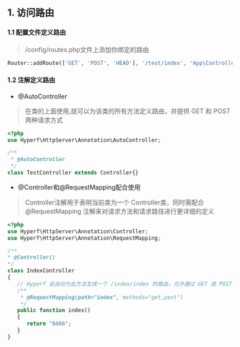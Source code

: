  ## 1. 访问路由

 #### 1.1 配置文件定义路由
 >/config/routes.php文件上添加你绑定的路由
 ```php
 Router::addRoute(['GET', 'POST', 'HEAD'], '/test/index', 'App\Controller\TestController@index');
 ```
 #### 1.2 注解定义路由

 - @AutoController
 >在类的上面使用,就可以为该类的所有方法定义路由，并提供 GET 和 POST 两种请求方式
 ```php
 <?php
 use Hyperf\HttpServer\Annotation\AutoController;

 /**
  * @AutoController
  */
 class TestController extends Controller{}
 ```
 - @Controller和@RequestMapping配合使用
 >Controller注解用于表明当前类为一个 Controller类，同时需配合 @RequestMapping 注解来对请求方法和请求路径进行更详细的定义
 ```php
<?php
use Hyperf\HttpServer\Annotation\Controller;
use Hyperf\HttpServer\Annotation\RequestMapping;

/**
 * @Controller()
 */
class IndexController
{
    // Hyperf 会自动为此方法生成一个 /index/index 的路由，允许通过 GET 或 POST 方式请求
    /**
     * @RequestMapping(path="index", methods="get,post")
     */
    public function index()
    {
       return "6666";
    }
}
```
